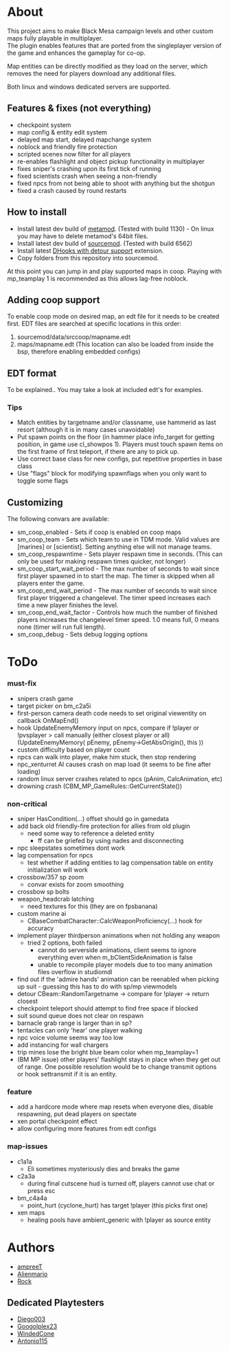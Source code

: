 # About
This project aims to make Black Mesa campaign levels and other custom maps fully playable in multiplayer.  
The plugin enables features that are ported from the singleplayer version of the game and enhances the gameplay for co-op.

Map entities can be directly modified as they load on the server, which removes the need for players download any additional files.

Both linux and windows dedicated servers are supported.

## Features & fixes (not everything)
- checkpoint system
- map config & entity edit system
- delayed map start, delayed mapchange system
- noblock and friendly fire protection
- scripted scenes now filter for all players
- re-enables flashlight and object pickup functionality in multiplayer
- fixes sniper's crashing upon its first tick of running
- fixed scientists crash when seeing a non-friendly
- fixed npcs from not being able to shoot with anything but the shotgun
- fixed a crash caused by round restarts

## How to install
- Install latest dev build of [metamod](https://www.sourcemm.net/downloads.php?branch=dev). (Tested with build 1130) - On linux you may have to delete metamod's 64bit files.
- Install latest dev build of [sourcemod](https://www.sourcemod.net/downloads.php?branch=dev). (Tested with build 6562)
- Install latest [DHooks with detour support](https://github.com/peace-maker/DHooks2/releases) extension.
- Copy folders from this repository into sourcemod.

At this point you can jump in and play supported maps in coop.
Playing with mp_teamplay 1 is recommended as this allows lag-free noblock.

## Adding coop support
To enable coop mode on desired map, an edt file for it needs to be created first.
EDT files are searched at specific locations in this order:
1. sourcemod/data/srccoop/mapname.edt
2. maps/mapname.edt (This location can also be loaded from inside the bsp, therefore enabling embedded configs)

## EDT format
To be explained.. You may take a look at included edt's for examples.

### Tips
- Match entities by targetname and/or classname, use hammerid as last resort (although it is in many cases unavoidable)
- Put spawn points on the floor (in hammer place info_target for getting position, in game use cl_showpos 1). Players must touch spawn items on the first frame of first teleport, if there are any to pick up.
- Use correct base class for new configs, put repetitive properties in base class
- Use "flags" block for modifying spawnflags when you only want to toggle some flags

## Customizing
The following convars are available:
- sm_coop_enabled - Sets if coop is enabled on coop maps
- sm_coop_team - Sets which team to use in TDM mode. Valid values are [marines] or [scientist]. Setting anything else will not manage teams.
- sm_coop_respawntime - Sets player respawn time in seconds. (This can only be used for making respawn times quicker, not longer)
- sm_coop_start_wait_period - The max number of seconds to wait since first player spawned in to start the map. The timer is skipped when all players enter the game.
- sm_coop_end_wait_period - The max number of seconds to wait since first player triggered a changelevel. The timer speed increases each time a new player finishes the level.
- sm_coop_end_wait_factor - Controls how much the number of finished players increases the changelevel timer speed. 1.0 means full, 0 means none (timer will run full length).
- sm_coop_debug - Sets debug logging options

# ToDo
### must-fix
- snipers crash game
- target picker on bm_c2a5i
- first-person camera death code needs to set original viewentity on callback OnMapEnd()
- hook UpdateEnemyMemory input on npcs, compare if !player or !pvsplayer > call manually (either closest player or all) (UpdateEnemyMemory( pEnemy, pEnemy->GetAbsOrigin(), this ))
- custom difficulty based on player count
- npcs can walk into player, make him stuck, then stop rendering
- npc_xenturret AI causes crash on map load (it seems to be fine after loading)
- random linux server crashes related to npcs (pAnim, CalcAnimation, etc)
- drowning crash (CBM_MP_GameRules::GetCurrentState())

### non-critical
- sniper HasCondition(...) offset should go in gamedata
- add back old friendly-fire protection for allies from old plugin
	- need some way to reference a deleted entity
		- ff can be griefed by using nades and disconnecting
- npc sleepstates sometimes dont work
- lag compensation for npcs
	- test whether if adding entities to lag compensation table on entity initialization will work
- crossbow/357 sp zoom
	- convar exists for zoom smoothing
- crossbow sp bolts
- weapon_headcrab latching
	- need textures for this (they are on fpsbanana)
- custom marine ai
	- CBaseCombatCharacter::CalcWeaponProficiency(...) hook for accuracy
- implement player thirdperson animations when not holding any weapon
	- tried 2 options, both failed
		- cannot do serverside animations, client seems to ignore everything even when m_bClientSideAnimation is false
		- unable to recompile player models due to too many animation files overflow in studiomdl
- find out if the 'admire hands' animation can be reenabled when picking up suit - guessing this has to do with sp/mp viewmodels
- detour CBeam::RandomTargetname -> compare for !player -> return closest
- checkpoint teleport should attempt to find free space if blocked
- suit sound queue does not clear on respawn
- barnacle grab range is larger than in sp?
- tentacles can only 'hear' one player walking
- npc voice volume seems way too low
- add instancing for wall chargers
- trip mines lose the bright blue beam color when mp_teamplay=1
- (BM MP issue) other players' flashlight stays in place when they get out of range. One possible resolution would be to change transmit options or hook settransmit if it is an entity.

### feature
- add a hardcore mode where map resets when everyone dies, disable respawning, put dead players on spectate
- xen portal checkpoint effect
- allow configuring more features from edt configs

### map-issues
- c1a1a
	- Eli sometimes mysteriously dies and breaks the game
- c2a3a
	- during final cutscene hud is turned off, players cannot use chat or press esc
- bm_c4a4a
	- point_hurt (cyclone_hurt) has target !player (this picks first one)
- xen maps
	- healing pools have ambient_generic with !player as source entity
	
# Authors
- [ampreeT](https://steamcommunity.com/id/ampreeT/)
- [Alienmario](https://steamcommunity.com/id/4oM0/)
- [Rock](https://steamcommunity.com/id/Rock48/)

## Dedicated Playtesters
- [Diego003](https://steamcommunity.com/id/Diego63212/)
- [Googolplex23](https://steamcommunity.com/id/pandlfisher/)
- [WindedCone](https://steamcommunity.com/id/AceOak57/)
- [Antonio115](https://steamcommunity.com/profiles/76561198880559068/)
